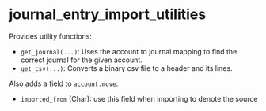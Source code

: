 # journal_entry_import_utilities

Provides utility functions:

* `get_journal(...)`:  Uses the account to journal mapping to find the correct journal for the given account.
* `get_csv(...)`: Converts a binary csv file to a header and its lines.


Also adds a field to `account.move`:

* `imported_from` (Char): use this field when importing to denote the source
